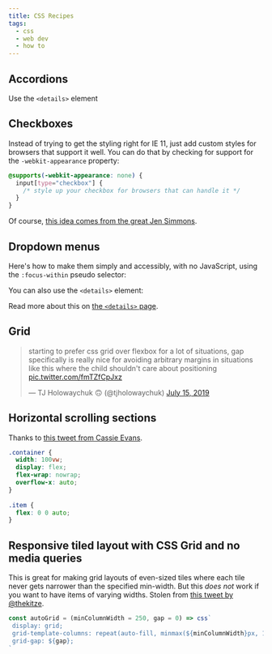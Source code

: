```yaml
---
title: CSS Recipes
tags: 
  - css
  - web dev
  - how to
---
```


## Accordions

Use the `<details>` element

<Bookmark url='https://css-tricks.com/quick-reminder-that-details-summary-is-the-easiest-way-ever-to-make-an-accordion/' />

## Checkboxes

Instead of trying to get the styling right for IE 11, just add custom styles for browsers that support it well. You can do that by checking for support for the `-webkit-appearance` property:

```css
@supports(-webkit-appearance: none) {
  input[type="checkbox"] {
    /* style up your checkbox for browsers that can handle it */
  }
}
```

Of course, [this idea comes from the great Jen Simmons](https://twitter.com/jensimmons/status/1162106783642595328). 

## Dropdown menus

Here's how to make them simply and accessibly, with no JavaScript, using the `:focus-within` pseudo selector:

<Bookmark url='https://css-tricks.com/solved-with-css-dropdown-menus' />

You can also use the `<details>` element:

<Bookmark url='https://css-tricks.com/using-details-for-menus-and-dialogs-is-an-interesting-idea/' />

Read more about this on [the `<details>` page](/notes/details-element).

## Grid

<blockquote className="twitter-tweet" data-dnt="true"><p lang="en" dir="ltr">starting to prefer css grid over flexbox for a lot of situations, gap specifically is really nice for avoiding arbitrary margins in situations like this where the child shouldn&#39;t care about positioning <a href="https://t.co/fmTZfCpJxz">pic.twitter.com/fmTZfCpJxz</a></p>&mdash; TJ Holowaychuk 🙃 (@tjholowaychuk) <a href="https://twitter.com/tjholowaychuk/status/1150741110886735872?ref_src=twsrc%5Etfw">July 15, 2019</a></blockquote>

## Horizontal scrolling sections

Thanks to [this tweet from Cassie Evans](https://twitter.com/cassiecodes/status/1094984738480316416).

```css
.container {
  width: 100vw;
  display: flex;
  flex-wrap: nowrap;
  overflow-x: auto;
}
  
.item {
  flex: 0 0 auto;
}
```

<Bookmark url='https://www.chenhuijing.com/blog/flexbox-and-padding' />

## Responsive tiled layout with CSS Grid and no media queries

This is great for making grid layouts of even-sized tiles where each tile never gets narrower than the specified min-width. But this *does not* work if you want to have items of varying widths. Stolen from [this tweet by @thekitze](https://twitter.com/thekitze/status/1131821007629692929).

```js
const autoGrid = (minColumnWidth = 250, gap = 0) => css`
 display: grid;
 grid-template-columns: repeat(auto-fill, minmax(${minColumnWidth}px, 1fr));
 grid-gap: ${gap};
`
```